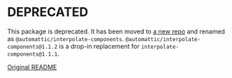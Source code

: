# DEPRECATED

This package is deprecated. It has been moved to [a new repo](https://github.com/Automattic/wp-calypso/tree/trunk/packages/interpolate-components) and renamed as `@automattic/interpolate-components`. `@automattic/interpolate-components@1.1.2` is a drop-in replacement for `interpolate-components@1.1.1`.

[Original README](https://github.com/Automattic/wp-calypso/blob/2e3ecfac85750e0c3ca223f3eeb3a9731efb7c6d/packages/interpolate-components/README.md)

